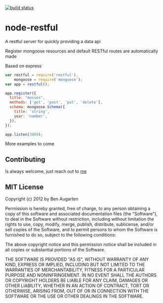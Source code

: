 [![build status](https://secure.travis-ci.org/baugarten/node-restful.png?branch=master)](http://travis-ci.org/baugarten/node-restful)

node-restful
============

A restful server for quickly providing a data api

Register mongoose resources and default RESTful routes are automatically made

Based on express

```js
var restful = require('restful'),
    mongoose = require('mongoose');
var app = restful();

app.register({
  title: "movies",
  methods: ['get', 'post', 'put', 'delete'],
  schema: mongoose.Schema({
    title: 'string',
    year: 'number',
  }),
}); 

app.listen(3000);
```

More examples to come

## Contributing

Is always welcome, just reach out to [me](https://github.com/baugarten)

## MIT License
Copyright (c) 2012 by Ben Augarten

Permission is hereby granted, free of charge, to any person obtaining a copy
of this software and associated documentation files (the "Software"), to deal
in the Software without restriction, including without limitation the rights
to use, copy, modify, merge, publish, distribute, sublicense, and/or sell
copies of the Software, and to permit persons to whom the Software is
furnished to do so, subject to the following conditions:

The above copyright notice and this permission notice shall be included in
all copies or substantial portions of the Software.

THE SOFTWARE IS PROVIDED "AS IS", WITHOUT WARRANTY OF ANY KIND, EXPRESS OR
IMPLIED, INCLUDING BUT NOT LIMITED TO THE WARRANTIES OF MERCHANTABILITY,
  FITNESS FOR A PARTICULAR PURPOSE AND NONINFRINGEMENT. IN NO EVENT SHALL THE
  AUTHORS OR COPYRIGHT HOLDERS BE LIABLE FOR ANY CLAIM, DAMAGES OR OTHER
  LIABILITY, WHETHER IN AN ACTION OF CONTRACT, TORT OR OTHERWISE, ARISING FROM,
  OUT OF OR IN CONNECTION WITH THE SOFTWARE OR THE USE OR OTHER DEALINGS IN
  THE SOFTWARE.

